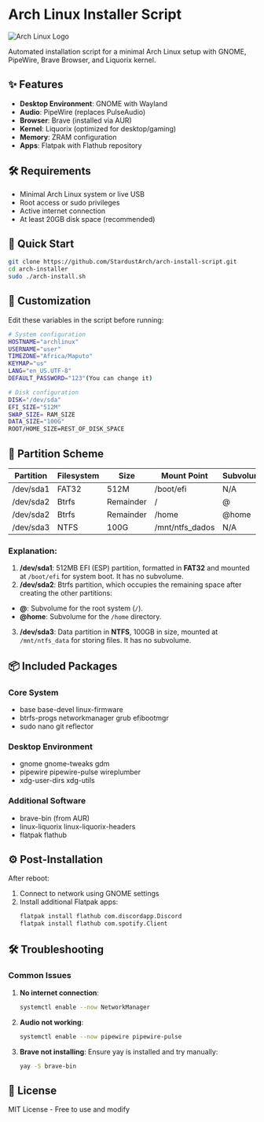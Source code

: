 
# Arch Linux Installer Script

![Arch Linux Logo](https://archlinux.org/static/logos/archlinux-logo-dark-1200dpi.b42bd35d5916.png)

Automated installation script for a minimal Arch Linux setup with GNOME, PipeWire, Brave Browser, and Liquorix kernel.

## ✨ Features

- **Desktop Environment**: GNOME with Wayland
- **Audio**: PipeWire (replaces PulseAudio)
- **Browser**: Brave (installed via AUR)
- **Kernel**: Liquorix (optimized for desktop/gaming)
- **Memory**: ZRAM configuration
- **Apps**: Flatpak with Flathub repository

## 🛠 Requirements

- Minimal Arch Linux system or live USB
- Root access or sudo privileges
- Active internet connection
- At least 20GB disk space (recommended)

## 🚀 Quick Start

```bash
git clone https://github.com/StardustArch/arch-install-script.git
cd arch-installer
sudo ./arch-install.sh
```

## 🔧 Customization

Edit these variables in the script before running:

```bash
# System configuration
HOSTNAME="archlinux"
USERNAME="user"
TIMEZONE="Africa/Maputo"
KEYMAP="us"
LANG="en_US.UTF-8"
DEFAULT_PASSWORD="123"(You can change it)

# Disk configuration
DISK="/dev/sda"
EFI_SIZE="512M"
SWAP_SIZE= RAM_SIZE
DATA_SIZE="100G"
ROOT/HOME_SIZE=REST_OF_DISK_SPACE
```

## 📂 Partition Scheme

| Partition   | Filesystem | Size  | Mount Point     | Subvolume      |
|-------------|------------|-------|-----------------|----------------|
| /dev/sda1   | FAT32      | 512M  | /boot/efi       | N/A            |
| /dev/sda2   | Btrfs      | Remainder  | /               | @              |
| /dev/sda2   | Btrfs      | Remainder  | /home           | @home          |
| /dev/sda3   | NTFS       | 100G  | /mnt/ntfs_dados | N/A            |

### Explanation:

1. **/dev/sda1**: 512MB EFI (ESP) partition, formatted in **FAT32** and mounted at `/boot/efi` for system boot. It has no subvolume.
2. **/dev/sda2**: Btrfs partition, which occupies the remaining space after creating the other partitions:
- **@**: Subvolume for the root system (`/`).
- **@home**: Subvolume for the `/home` directory.
3. **/dev/sda3**: Data partition in **NTFS**, 100GB in size, mounted at `/mnt/ntfs_data` for storing files. It has no subvolume.

## 📦 Included Packages

### Core System
- base base-devel linux-firmware
- btrfs-progs networkmanager grub efibootmgr
- sudo nano git reflector

### Desktop Environment
- gnome gnome-tweaks gdm
- pipewire pipewire-pulse wireplumber
- xdg-user-dirs xdg-utils

### Additional Software
- brave-bin (from AUR)
- linux-liquorix linux-liquorix-headers
- flatpak flathub

## ⚙️ Post-Installation

After reboot:
1. Connect to network using GNOME settings
2. Install additional Flatpak apps:
   ```bash
   flatpak install flathub com.discordapp.Discord
   flatpak install flathub com.spotify.Client
   ```

## 🛠 Troubleshooting

### Common Issues
1. **No internet connection**:
   ```bash
   systemctl enable --now NetworkManager
   ```

2. **Audio not working**:
   ```bash
   systemctl enable --now pipewire pipewire-pulse
   ```

3. **Brave not installing**:
   Ensure yay is installed and try manually:
   ```bash
   yay -S brave-bin
   ```

## 📜 License

MIT License - Free to use and modify
